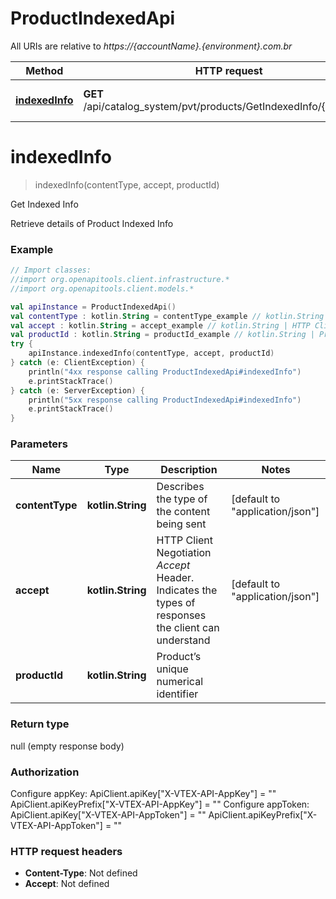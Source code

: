 # ProductIndexedApi

All URIs are relative to *https://{accountName}.{environment}.com.br*

Method | HTTP request | Description
------------- | ------------- | -------------
[**indexedInfo**](ProductIndexedApi.md#indexedInfo) | **GET** /api/catalog_system/pvt/products/GetIndexedInfo/{productId} | Get Indexed Info


<a name="indexedInfo"></a>
# **indexedInfo**
> indexedInfo(contentType, accept, productId)

Get Indexed Info

Retrieve details of Product Indexed Info

### Example
```kotlin
// Import classes:
//import org.openapitools.client.infrastructure.*
//import org.openapitools.client.models.*

val apiInstance = ProductIndexedApi()
val contentType : kotlin.String = contentType_example // kotlin.String | Describes the type of the content being sent
val accept : kotlin.String = accept_example // kotlin.String | HTTP Client Negotiation _Accept_ Header. Indicates the types of responses the client can understand 
val productId : kotlin.String = productId_example // kotlin.String | Product’s unique numerical identifier
try {
    apiInstance.indexedInfo(contentType, accept, productId)
} catch (e: ClientException) {
    println("4xx response calling ProductIndexedApi#indexedInfo")
    e.printStackTrace()
} catch (e: ServerException) {
    println("5xx response calling ProductIndexedApi#indexedInfo")
    e.printStackTrace()
}
```

### Parameters

Name | Type | Description  | Notes
------------- | ------------- | ------------- | -------------
 **contentType** | **kotlin.String**| Describes the type of the content being sent | [default to &quot;application/json&quot;]
 **accept** | **kotlin.String**| HTTP Client Negotiation _Accept_ Header. Indicates the types of responses the client can understand  | [default to &quot;application/json&quot;]
 **productId** | **kotlin.String**| Product’s unique numerical identifier |

### Return type

null (empty response body)

### Authorization


Configure appKey:
    ApiClient.apiKey["X-VTEX-API-AppKey"] = ""
    ApiClient.apiKeyPrefix["X-VTEX-API-AppKey"] = ""
Configure appToken:
    ApiClient.apiKey["X-VTEX-API-AppToken"] = ""
    ApiClient.apiKeyPrefix["X-VTEX-API-AppToken"] = ""

### HTTP request headers

 - **Content-Type**: Not defined
 - **Accept**: Not defined


